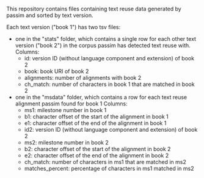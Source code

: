 This repository contains files containing text reuse data
generated by passim and sorted by text version.

Each text version ("book 1") has two tsv files:
* one in the "stats" folder, which contains a single row for each other text
  version ("book 2") in the corpus passim has detected text reuse with. 
  Columns:
  - id: version ID (without language component and extension) of book 2
  - book: book URI of book 2
  - alignments: number of alignments with book 2
  - ch_match: number of characters in book 1 that are matched in book 2
* one in the "msdata" folder, which contains a row for each text reuse 
  alignment passim found for book 1 
  Columns: 
  - ms1: milestone number in book 1 
  - b1: character offset of the start of the alignment in book 1 
  - e1: character offset of the end of the alignment in book 1 
  - id2: version ID (without language component and extension) of book 2
  - ms2: milestone number in book 2
  - b2: character offset of the start of the alignment in book 2
  - e2: character offset of the end of the alignment in book 2
  - ch_match: number of characters in ms1 that are matched in ms2
  - matches_percent: percentage of characters in ms1 matched in ms2
